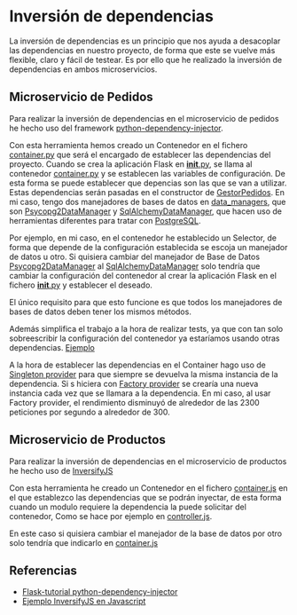 # Inversión de dependencias

La inversión de dependencias es un principio que nos ayuda a desacoplar las dependencias en nuestro proyecto, de forma que este se vuelve más flexible, claro y fácil de testear. Es por ello que he realizado la inversión de dependencias en ambos microservicios.

## Microservicio de Pedidos

Para realizar la inversión de dependencias en el microservicio de pedidos he hecho uso del framework [python-dependency-injector](https://github.com/ets-labs/python-dependency-injector).  

Con esta herramienta hemos creado un Contenedor en el fichero [container.py](/src/pedidos/container.py) que será el encargado de establecer las dependencias del proyecto. Cuando se crea la aplicación Flask en [__init__.py](/src/pedidos/__init__.py), se llama al contenedor [container.py](/src/pedidos/container.py) y se establecen las variables de configuración. De esta forma se puede establecer que depencias son las que se van a utilizar. Estas dependencias serán pasadas en el constructor de [GestorPedidos](/src/pedidos/gestorPedidos.py). En mi caso, tengo dos manejadores de bases de datos en [data_managers](/src/pedidos/data_managers), que son [Psycopg2DataManager](/src/pedidos/data_managers/postgres/psycopg2/) y [SqlAlchemyDataManager](/src/pedidos/data_managers/postgres/sqlalchemy/), que hacen uso de herramientas diferentes para tratar con [PostgreSQL](https://www.postgresql.org/).  

Por ejemplo, en mi caso, en el contenedor he establecido un Selector, de forma que depende de la configuración establecida se escoja un manejador de datos u otro. Si quisiera cambiar del manejador de Base de Datos [Psycopg2DataManager](/src/pedidos/data_managers/postgres/psycopg2/) al [SqlAlchemyDataManager](/src/pedidos/data_managers/postgres/sqlalchemy/) solo tendría que cambiar la configuración del contenedor al crear la aplicación Flask en el fichero [__init__.py](/src/pedidos/__init__.py#L34) y establecer el deseado.  

El único requisito para que esto funcione es que todos los manejadores de bases de datos deben tener los mismos métodos.  

Además simplifica el trabajo a la hora de realizar tests, ya que con tan solo sobreescribir la configuración del contenedor ya estaríamos usando otras dependencias. [Ejemplo](/test/pedidos/test_pedidoRest.py#L124)  

A la hora de establecer las dependencias en el Container hago uso de [Singleton provider](http://python-dependency-injector.ets-labs.org/providers/singleton.html) para que siempre se devuelva la misma instancia de la dependencia. Si s hiciera con [Factory provider](http://python-dependency-injector.ets-labs.org/providers/factory.html) se crearía una nueva instancia cada vez que se llamara a la dependencia. En mi caso, al usar Factory provider, el rendimiento disminuyó de alrededor de las 2300 peticiones por segundo a alrededor de 300.

## Microservicio de Productos

Para realizar la inversión de dependencias en el microservicio de productos he hecho uso de [InversifyJS](https://github.com/inversify/InversifyJS)

Con esta herramienta he creado un Contenedor en el fichero [container.js](/src/productos/container/container.js) en el que establezco las dependencias que se podrán inyectar, de esta forma cuando un modulo requiere la dependencia la puede solicitar del contenedor, Como se hace por ejemplo en [controller.js](/src/productos/controllers/producto_controller.js).  

En este caso si quisiera cambiar el manejador de la base de datos por otro solo tendría que indicarlo en [container.js](/src/productos/container/container.js)

## Referencias

- [Flask-tutorial python-dependency-injector](http://python-dependency-injector.ets-labs.org/tutorials/flask.html#flask-tutorial)
- [Ejemplo InversifyJS en Javascript](https://github.com/inversify/InversifyJS/blob/master/wiki/basic_js_example.md)
